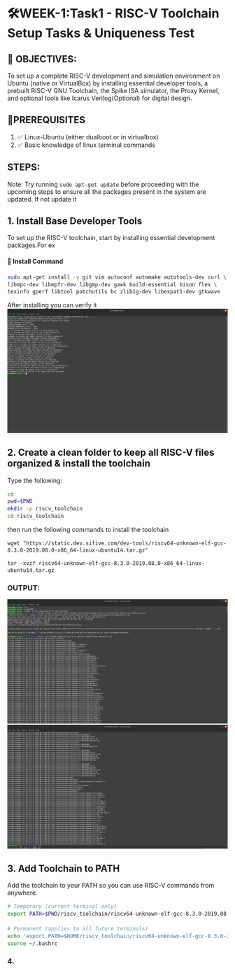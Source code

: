 # 🛠️WEEK-1:Task1 - RISC-V Toolchain Setup Tasks & Uniqueness Test 

## 🎯 OBJECTIVES:
   To set up a complete RISC-V development and simulation environment on Ubuntu (native or VirtualBox) by installing essential developer tools, a prebuilt RISC-V GNU Toolchain, the Spike ISA simulator, the Proxy Kernel, and optional tools like Icarus Verilog(Optional) for digital design. 

## 🧰PREREQUISITES
1. ✅ Linux-Ubuntu (either dualboot or in virtualbox)
2. ✅ Basic knowledge of linux terminal commands 
## STEPS:
 Note: Try running `sudo apt-get update` before proceeding with the upcoming steps to ensure all the packages present in the system are updated.
 If not update it 

## 1. Install Base Developer Tools

To set up the RISC-V toolchain, start by installing essential development packages.For ex

#### 🔧 Install Command

``` bash
sudo apt-get install -y git vim autoconf automake autotools-dev curl \
libmpc-dev libmpfr-dev libgmp-dev gawk build-essential bison flex \
texinfo gperf libtool patchutils bc zlib1g-dev libexpat1-dev gtkwave 
``` 
After installing you can verify it 
![Proof](task-1.png)
 
## 2. Create a clean folder to keep all RISC-V files organized & install the toolchain
 Type the following:
```bash
cd
pwd=$PWD
mkdir -p riscv_toolchain
cd riscv_toolchain
```
then run the following commands to install the toolchain

 ```
 wget "https://static.dev.sifive.com/dev-tools/riscv64-unknown-elf-gcc-8.3.0-2019.08.0-x86_64-linux-ubuntu14.tar.gz"
 ```

 ``` 
 tar -xvzf riscv64-unknown-elf-gcc-8.3.0-2019.08.0-x86_64-linux-ubuntu14.tar.gz
 ```
 ### OUTPUT:
 ![Proof](task3-1.png)
 ![Proof](task-3-3.png)
 ## 3. Add Toolchain to PATH

Add the toolchain to your PATH so you can use RISC-V commands from anywhere.

```bash
# Temporary (current terminal only)
export PATH=$PWD/riscv_toolchain/riscv64-unknown-elf-gcc-8.3.0-2019.08.0-x86_64-linux-ubuntu14/bin:$PATH

# Permanent (applies to all future terminals)
echo 'export PATH=$HOME/riscv_toolchain/riscv64-unknown-elf-gcc-8.3.0-2019.08.0-x86_64-linux-ubuntu14/bin:$PATH' >> ~/.bashrc
source ~/.bashrc
```
### 4. 




 




        
